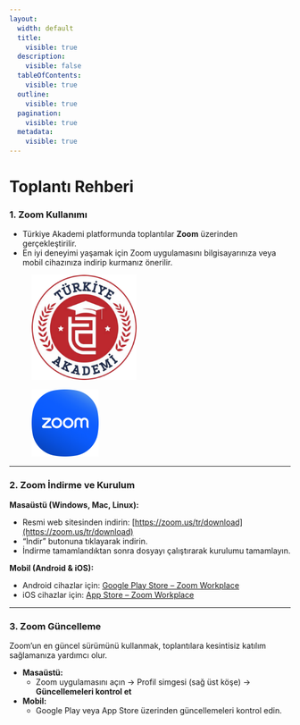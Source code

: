 ```yaml
---
layout:
  width: default
  title:
    visible: true
  description:
    visible: false
  tableOfContents:
    visible: true
  outline:
    visible: true
  pagination:
    visible: true
  metadata:
    visible: true
---
```


# Toplantı Rehberi

### 1. Zoom Kullanımı

* Türkiye Akademi platformunda toplantılar **Zoom** üzerinden gerçekleştirilir.
* En iyi deneyimi yaşamak için Zoom uygulamasını bilgisayarınıza veya mobil cihazınıza indirip kurmanız önerilir.

<div><figure><img src="../.gitbook/assets/image.svg" alt="" width="188"><figcaption></figcaption></figure> <figure><img src="../.gitbook/assets/image.png" alt="" width="120"><figcaption></figcaption></figure></div>

***

### 2. Zoom İndirme ve Kurulum

**Masaüstü (Windows, Mac, Linux):**

* Resmi web sitesinden indirin: [https://zoom.us/tr/download](https://zoom.us/tr/download)
* “İndir” butonuna tıklayarak indirin.
* İndirme tamamlandıktan sonra dosyayı çalıştırarak kurulumu tamamlayın.

**Mobil (Android & iOS):**

* Android cihazlar için: [Google Play Store – Zoom Workplace](https://play.google.com/store/apps/details?id=us.zoom.videomeetings)
* iOS cihazlar için: [App Store – Zoom Workplace](https://apps.apple.com/us/app/zoom-workplace/id546505307)

***

### 3. Zoom Güncelleme

Zoom’un en güncel sürümünü kullanmak, toplantılara kesintisiz katılım sağlamanıza yardımcı olur.

* **Masaüstü:**
  * Zoom uygulamasını açın → Profil simgesi (sağ üst köşe) → **Güncellemeleri kontrol et**
* **Mobil:**
  * Google Play veya App Store üzerinden güncellemeleri kontrol edin.

